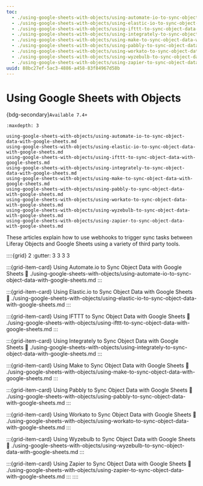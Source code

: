 ```yaml
---
toc:
  - ./using-google-sheets-with-objects/using-automate-io-to-sync-object-data-with-google-sheets.md
  - ./using-google-sheets-with-objects/using-elastic-io-to-sync-object-data-with-google-sheets.md
  - ./using-google-sheets-with-objects/using-ifttt-to-sync-object-data-with-google-sheets.md
  - ./using-google-sheets-with-objects/using-integrately-to-sync-object-data-with-google-sheets.md
  - ./using-google-sheets-with-objects/using-make-to-sync-object-data-with-google-sheets.md
  - ./using-google-sheets-with-objects/using-pabbly-to-sync-object-data-with-google-sheets.md
  - ./using-google-sheets-with-objects/using-workato-to-sync-object-data-with-google-sheets.md
  - ./using-google-sheets-with-objects/using-wyzebulb-to-sync-object-data-with-google-sheets.md
  - ./using-google-sheets-with-objects/using-zapier-to-sync-object-data-with-google-sheets.md
uuid: 88bc27ef-5ac3-4886-a458-83f84967d58b
---
```

# Using Google Sheets with Objects

{bdg-secondary}`Available 7.4+`

```{toctree}
:maxdepth: 3

using-google-sheets-with-objects/using-automate-io-to-sync-object-data-with-google-sheets.md
using-google-sheets-with-objects/using-elastic-io-to-sync-object-data-with-google-sheets.md
using-google-sheets-with-objects/using-ifttt-to-sync-object-data-with-google-sheets.md
using-google-sheets-with-objects/using-integrately-to-sync-object-data-with-google-sheets.md
using-google-sheets-with-objects/using-make-to-sync-object-data-with-google-sheets.md
using-google-sheets-with-objects/using-pabbly-to-sync-object-data-with-google-sheets.md
using-google-sheets-with-objects/using-workato-to-sync-object-data-with-google-sheets.md
using-google-sheets-with-objects/using-wyzebulb-to-sync-object-data-with-google-sheets.md
using-google-sheets-with-objects/using-zapier-to-sync-object-data-with-google-sheets.md
```

These articles explain how to use webhooks to trigger sync tasks between Liferay Objects and Google Sheets using a variety of third party tools.

::::{grid} 2
:gutter: 3 3 3 3

:::{grid-item-card} Using Automate.io to Sync Object Data with Google Sheets
:link: ./using-google-sheets-with-objects/using-automate-io-to-sync-object-data-with-google-sheets.md
:::

:::{grid-item-card} Using Elastic.io to Sync Object Data with Google Sheets
:link: ./using-google-sheets-with-objects/using-elastic-io-to-sync-object-data-with-google-sheets.md
:::

:::{grid-item-card} Using IFTTT to Sync Object Data with Google Sheets
:link: ./using-google-sheets-with-objects/using-ifttt-to-sync-object-data-with-google-sheets.md
:::

:::{grid-item-card} Using Integrately to Sync Object Data with Google Sheets
:link: ./using-google-sheets-with-objects/using-integrately-to-sync-object-data-with-google-sheets.md
:::

:::{grid-item-card} Using Make to Sync Object Data with Google Sheets
:link: ./using-google-sheets-with-objects/using-make-to-sync-object-data-with-google-sheets.md
:::

:::{grid-item-card} Using Pabbly to Sync Object Data with Google Sheets
:link: ./using-google-sheets-with-objects/using-pabbly-to-sync-object-data-with-google-sheets.md
:::

:::{grid-item-card} Using Workato to Sync Object Data with Google Sheets
:link: ./using-google-sheets-with-objects/using-workato-to-sync-object-data-with-google-sheets.md
:::

:::{grid-item-card} Using Wyzebulb to Sync Object Data with Google Sheets
:link: ./using-google-sheets-with-objects/using-wyzebulb-to-sync-object-data-with-google-sheets.md
:::

:::{grid-item-card} Using Zapier to Sync Object Data with Google Sheets
:link: ./using-google-sheets-with-objects/using-zapier-to-sync-object-data-with-google-sheets.md
:::
::::
